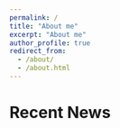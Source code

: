 ```yaml
---
permalink: /
title: "About me"
excerpt: "About me"
author_profile: true
redirect_from: 
  - /about/
  - /about.html
---
```





# Recent News
